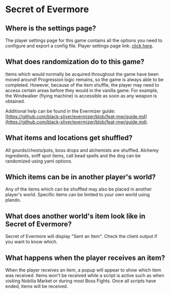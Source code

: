 # Secret of Evermore

## Where is the settings page?
The player settings page for this game contains all the options you need to configure and export a config file. Player settings page link: [click here](../player-settings).

## What does randomization do to this game?
Items which would normally be acquired throughout the game have been moved around! Progression logic remains, so the game is always able to be completed. However, because of the item shuffle, the player may need to access certain areas before they would in the vanilla game. For example, the Windwalker (flying machine) is accessible as soon as any weapon is obtained.

Additional help can be found in the Evermizer guide: [https://github.com/black-sliver/evermizer/blob/feat-mw/guide.md](https://github.com/black-sliver/evermizer/blob/feat-mw/guide.md).

## What items and locations get shuffled?
All gourds/chests/pots, boss drops and alchemists are shuffled. Alchemy ingredients, sniff spot items, call bead spells and the dog can be randomized using yaml options.

## Which items can be in another player's world?
Any of the items which can be shuffled may also be placed in another player's world. Specific items can be limited to your own world using plando.

## What does another world's item look like in Secret of Evermore?
Secret of Evermore will display "Sent an Item". Check the client output if you want to know which.

## What happens when the player receives an item?
When the player receives an item, a popup will appear to show which item was received. Items won't be received while a script is active such as when visiting Nobilia Market or during most Boss Fights. Once all scripts have ended, items will be received.
